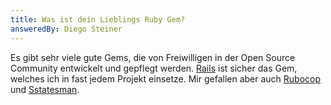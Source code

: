 ```yaml
---
title: Was ist dein Lieblings Ruby Gem?
answeredBy: Diego Steiner
---
```


Es gibt sehr viele gute Gems, die von Freiwilligen in der Open Source Community entwickelt und gepflegt werden. [Rails](https://github.com/rails/rails) ist sicher das Gem, welches ich in fast jedem Projekt einsetze. Mir gefallen aber auch [Rubocop](https://github.com/rubocop/rubocop) und [Sstatesman](https://github.com/gocardless/statesman).
